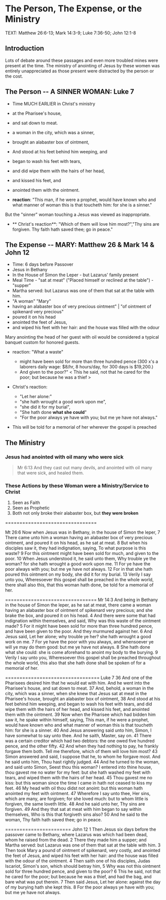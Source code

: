 # The Person, The Expense, or the Ministry

TEXT: Matthew 26:6-13; Mark 14:3-9; Luke 7:36-50; John 12:1-8

## Introduction

Lots of debate around these passages and even more troubled mines were present at the time. The ministry of anointing of Jesus by these women was entirely unappreciated as those present were distracted by the person or the cost.

## The Person -- A SINNER WOMAN: Luke 7

- Time MUCH EARLIER in Christ's ministry
- at the Pharisee's house, 
- and sat down to meat. 
- a woman in the city, which was a sinner, 
- brought an alabaster box of ointment, 
- And stood at his feet behind him weeping, and 
- began to wash his feet with tears, 
- and did wipe them with the hairs of her head, 
- and kissed his feet, and 
- anointed them with the ointment.

- **reaction**: "This man, if he were a prophet, would have known who and what manner of woman this is that toucheth him: for she is a sinner."

 But the "sinner" woman touching a Jesus was viewed as inappropriate.

- ** Christ's reaction**: "Which of them will love him most?","Thy sins are forgiven. Thy faith hath saved thee; go in peace."

## The Expense -- MARY: Matthew 26 & Mark 14 & John 12

- Time: 6 days before Passover
- Jesus in Bethany
- In the House of Simon the Leper - but Lazarus' family present
- Meal Time - "sat at meat" ("Placed himself or reclined at the table") - "supper"
- Martha served: but Lazarus was one of them that sat at the table with him. 
- "A woman" "Mary"
- having an alabaster box of very precious ointment" | "of ointment of spikenard very precious"
- poured it on his head
- anointed the feet of Jesus,
- and wiped his feet with her hair: and the house was filled with the odour 

Mary anointing the head of her guest with oil would be considered a typical banquet custom for honored guests.

- reaction: "What a waste"
	- might have been sold for more than three hundred pence (300 x's a laborers daily wage: $8/hr, 8 hours/day, for 300 days is $19,200.)
	- And given to the poor?" < This he said, not that he cared for the poor; but because he was a thief >

- Christ's reaction:
	- "Let her alone:"
	- "she hath wrought a good work upon me",
	- "she did it for my burial",
	- "She hath done **what she could**"
	- "For the poor always ye have with you; but me ye have not always."
- This will be told for a memorial of her wherever the gospel is preached

## The Ministry

### Jesus had anointed with oil many who were sick

> Mr 6:13 And they cast out many devils, and anointed with oil many that were sick, and healed them.

### These Actions by these Woman were a Ministry/Service to Christ

1. Seen as Faith
2. Seen as Prophetic
3. Both not only broke their alabaster box, but **they were broken**

================================

Mt 26:6 Now when Jesus was in Bethany, in the house of Simon the leper, 7 There came unto him a woman having an alabaster box of very precious ointment, and poured it on his head, as he sat at meat. 8 But when his disciples saw it, they had indignation, saying, To what purpose is this waste? 9 For this ointment might have been sold for much, and given to the poor. 10 When Jesus understood it, he said unto them, Why trouble ye the woman? for she hath wrought a good work upon me. 11 For ye have the poor always with you; but me ye have not always. 12 For in that she hath poured this ointment on my body, she did it for my burial. 13 Verily I say unto you, Wheresoever this gospel shall be preached in the whole world, there shall also this, that this woman hath done, be told for a memorial of her.

================================
Mr 14:3 And being in Bethany in the house of Simon the leper, as he sat at meat, there came a woman having an alabaster box of ointment of spikenard very precious; and she brake the box, and poured it on his head. 4 And there were some that had indignation within themselves, and said, Why was this waste of the ointment made? 5 For it might have been sold for more than three hundred pence, and have been given to the poor. And they murmured against her. 6 And Jesus said, Let her alone; why trouble ye her? she hath wrought a good work on me. 7 For ye have the poor with you always, and whensoever ye will ye may do them good: but me ye have not always. 8 She hath done what she could: she is come aforehand to anoint my body to the burying. 9 Verily I say unto you, Wheresoever this gospel shall be preached throughout the whole world, this also that she hath done shall be spoken of for a memorial of her.

=================================
Luke 7 
 36 And one of the Pharisees desired him that he would eat with him. And he went into the Pharisee's house, and sat down to meat. 37 And, behold, a woman in the city, which was a sinner, when she knew that Jesus sat at meat in the Pharisee's house, brought an alabaster box of ointment, 38 And stood at his feet behind him weeping, and began to wash his feet with tears, and did wipe them with the hairs of her head, and kissed his feet, and anointed them with the ointment.
 39 Now when the Pharisee which had bidden him saw it, he spake within himself, saying, This man, if he were a prophet, would have known who and what manner of woman this is that toucheth him: for she is a sinner. 40 And Jesus answering said unto him, Simon, I have somewhat to say unto thee. And he saith, Master, say on.
 41 There was a certain creditor which had two debtors: the one owed five hundred pence, and the other fifty. 42 And when they had nothing to pay, he frankly forgave them both. Tell me therefore, which of them will love him most? 43 Simon answered and said, I suppose that he, to whom he forgave most. And he said unto him, Thou hast rightly judged. 44 And he turned to the woman, and said unto Simon, Seest thou this woman? I entered into thine house, thou gavest me no water for my feet: but she hath washed my feet with tears, and wiped them with the hairs of her head. 45 Thou gavest me no kiss: but this woman since the time I came in hath not ceased to kiss my feet. 46 My head with oil thou didst not anoint: but this woman hath anointed my feet with ointment. 47 Wherefore I say unto thee, Her sins, which are many, are forgiven; for she loved much: but to whom little is forgiven, the same loveth little. 48 And he said unto her, Thy sins are forgiven. 49 And they that sat at meat with him began to say within themselves, Who is this that forgiveth sins also? 50 And he said to the woman, Thy faith hath saved thee; go in peace.

=======================
John 12 
 1 Then Jesus six days before the passover came to Bethany, where Lazarus was which had been dead, whom he raised from the dead. 2 There they made him a supper; and Martha served: but Lazarus was one of them that sat at the table with him. 3 Then took Mary a pound of ointment of spikenard, very costly, and anointed the feet of Jesus, and wiped his feet with her hair: and the house was filled with the odour of the ointment. 4 Then saith one of his disciples, Judas Iscariot, Simon's son, which should betray him, 5 Why was not this ointment sold for three hundred pence, and given to the poor? 6 This he said, not that he cared for the poor; but because he was a thief, and had the bag, and bare what was put therein. 7 Then said Jesus, Let her alone: against the day of my burying hath she kept this. 8 For the poor always ye have with you; but me ye have not always.